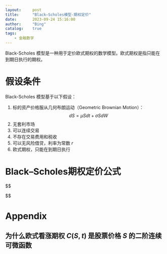 ```yaml
---
layout:     post
title:      "Black–Scholes模型-期权定价"
date:       2023-09-24 15:16:00
author:     "Bing"
catalog:    true
tags:
    - 金融数学
---
```


Black-Scholes 模型是一种用于定价欧式期权的数学模型。欧式期权是指只能在到期日执行的期权。

# 假设条件
Black-Scholes 模型基于以下假设：
1. 标的资产价格服从几何布朗运动（Geometric Brownian Motion）：
$$
    dS= \mu Sdt + \sigma SdW
$$
2. 无套利市场
3. 可以连续交易
4. 不存在交易费用和税收
5. 可以无风险借贷，利率为常数 $r$
6. 欧式期权，只能在到期日执行

# Black–Scholes期权定价公式
$$
    
$$

# Appendix
## 为什么欧式看涨期权 $C(S,t)$ 是股票价格 $S$ 的二阶连续可微函数